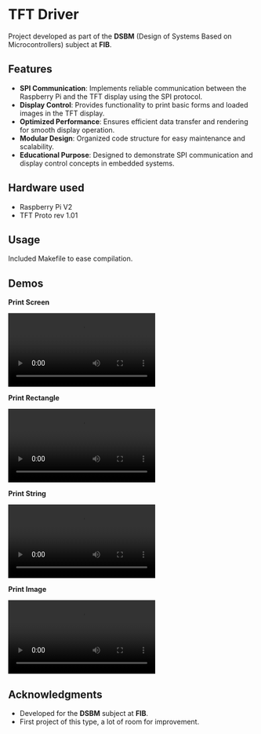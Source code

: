 # TFT Driver

Project developed as part of the **DSBM** (Design of Systems Based on Microcontrollers) subject at **FIB**.

## Features

- **SPI Communication**: Implements reliable communication between the Raspberry Pi and the TFT display using the SPI protocol.
- **Display Control**: Provides functionality to print basic forms and loaded images in the TFT display.
- **Optimized Performance**: Ensures efficient data transfer and rendering for smooth display operation.
- **Modular Design**: Organized code structure for easy maintenance and scalability.
- **Educational Purpose**: Designed to demonstrate SPI communication and display control concepts in embedded systems.

## Hardware used

- Raspberry Pi V2
- TFT Proto rev 1.01

## Usage

Included Makefile to ease compilation.

## Demos

**Print Screen**

![Video Demo](./demos/print_screen.mp4)

**Print Rectangle**

![Video Demo](./demos/print_rectangle.mp4)

**Print String**

![Video Demo](./demos/print_string.mp4)

**Print Image**

![Video Demo](./demos/print_image.mp4)

## Acknowledgments

- Developed for the **DSBM** subject at **FIB**.
- First project of this type, a lot of room for improvement.
